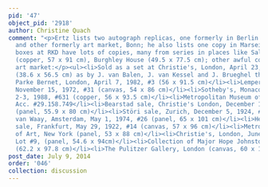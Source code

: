 ```yaml
---
pid: '47'
object_pid: '2918'
author: Christine Quach
comment: "<p>Ertz lists two autograph replicas, one formerly in Berlin (destroyed)
  and other formerly art market, Bonn; he also lists one copy in Marseille.  But again,
  boxes at RKD have lots of copies, many from series in places like Saltram House
  (copper, 57 x 91 cm), Burghley House (49.5 x 77.5 cm); other awful copies around
  art market:</p><ul><li>Sold as a set at Christie's, London, April 23, 1982, #16
  (38.6 x 56.5 cm) as by J. van Balen, J. van Kessel and J. Brueghel the Younger</li><li>Sotheby's
  Parke Bernet, London, April 7, 1982, #3 (56 x 91.5 cm)</li><li>Lempertz, Cologne,
  November 15, 1972, #31 (canvas, 54 x 86 cm)</li><li>Sotheby's, Monaco, December
  2-3, 1988, #631 (copper, 56 x 93.5 cm)</li><li>Metropolitan Museum of Art, New York,
  Acc. #29.158.749</li><li>Bearstad sale, Christie's London, December 13, 1929, #110
  (panel, 55.9 x 80 cm)</li><li>Störi sale, Zurich, December 5, 1924, #114</li><li>Mak
  van Waay, Amsterdam, May 1, 1974, #26 (panel, 65 x 101 cm)</li><li>Helbing & Prestel
  sale, Frankfurt, May 29, 1922, #14 (canvas, 57 x 96 cm)</li><li>Metropolitan Museum
  of Art, New York (panel, 53 x 88 cm)</li><li>Christie's, London, June 23, 1967,
  Lot #9, (panel, 54.6 x 94cm)</li><li>Collection of Major Hope Johnstone, Raehills
  (62.2 x 97.8 cm)</li><li>The Pulitzer Gallery, London (canvas, 60 x 100 cm) </li></ul>"
post_date: July 9, 2014
order: '046'
collection: discussion
---
```

